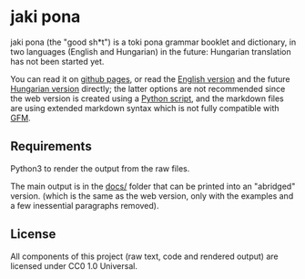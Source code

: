 # jaki pona

jaki pona (the "good sh\*t") is a toki pona grammar booklet and dictionary, in two languages (English and Hungarian) in the future: Hungarian translation has not been started yet.

You can read it on [github pages](.), or read the [English version](./jaki_pona-en.md) and the future [Hungarian version](./jaki_pona-hu.md) directly; the latter options are not recommended since the web version is created using a [Python script](./render.py), and the markdown files are using extended markdown syntax which is not fully compatible with [GFM](https://github.github.com/gfm/).

## Requirements

Python3 to render the output from the raw files.

The main output is in the [docs/](./docs/) folder that can be printed into an "abridged" version. (which is the same as the web version, only with the examples and a few inessential paragraphs removed).

## License

All components of this project (raw text, code and rendered output) are licensed under CC0 1.0 Universal.
